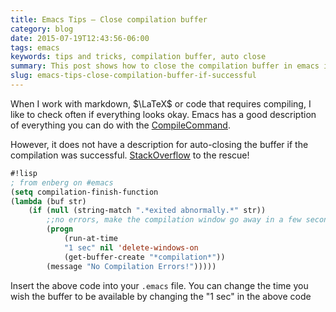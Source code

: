 ```yaml
---
title: Emacs Tips — Close compilation buffer
category: blog
date: 2015-07-19T12:43:56-06:00
tags: emacs
keywords: tips and tricks, compilation buffer, auto close
summary: This post shows how to close the compilation buffer in emacs if compile was successful ...
slug: emacs-tips-close-compilation-buffer-if-successful
---
```


When I work with markdown, $\LaTeX$ or code that requires compiling, I like to
check often if everything looks okay. Emacs has a good description of everything
you can do with the [CompileCommand](https://emacswiki.org/emacs/CompileCommand).

However, it does not have a description for auto-closing the buffer if the
compilation was successful. [StackOverflow](https://emacs.stackexchange.com/a/336) to the rescue!

```lisp
#!lisp
; from enberg on #emacs
(setq compilation-finish-function
(lambda (buf str)
    (if (null (string-match ".*exited abnormally.*" str))
        ;;no errors, make the compilation window go away in a few seconds
        (progn
            (run-at-time
            "1 sec" nil 'delete-windows-on
            (get-buffer-create "*compilation*"))
        (message "No Compilation Errors!")))))
```

Insert the above code into your `.emacs` file. You can change the time you wish
the buffer to be available by changing the "1 sec" in the above code
